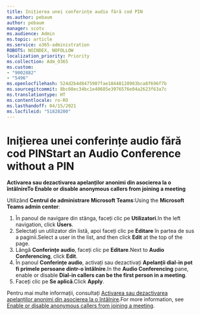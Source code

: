 ```yaml
---
title: Inițierea unei conferințe audio fără cod PIN
ms.author: pebaum
author: pebaum
manager: scotv
ms.audience: Admin
ms.topic: article
ms.service: o365-administration
ROBOTS: NOINDEX, NOFOLLOW
localization_priority: Priority
ms.collection: Adm_O365
ms.custom:
- "9002882"
- "5496"
ms.openlocfilehash: 524d2b4d8475907fae18448120983bca8f696f7b
ms.sourcegitcommit: 8bc60ec34bc1e40685e3976576e04a2623f63a7c
ms.translationtype: HT
ms.contentlocale: ro-RO
ms.lasthandoff: 04/15/2021
ms.locfileid: "51828200"
---
```

# <a name="start-an-audio-conference-without-a-pin"></a><span data-ttu-id="64db9-102">Inițierea unei conferințe audio fără cod PIN</span><span class="sxs-lookup"><span data-stu-id="64db9-102">Start an Audio Conference without a PIN</span></span>

<span data-ttu-id="64db9-103">**Activarea sau dezactivarea apelanților anonimi din asocierea la o întâlnire**</span><span class="sxs-lookup"><span data-stu-id="64db9-103">**To Enable or disable anonymous callers from joining a meeting**</span></span>

<span data-ttu-id="64db9-104">Utilizând **Centrul de administrare Microsoft Teams**:</span><span class="sxs-lookup"><span data-stu-id="64db9-104">Using the **Microsoft Teams admin center**:</span></span>

1. <span data-ttu-id="64db9-105">În panoul de navigare din stânga, faceți clic pe **Utilizatori**.</span><span class="sxs-lookup"><span data-stu-id="64db9-105">In the left navigation, click **Users**.</span></span>
2. <span data-ttu-id="64db9-106">Selectați un utilizator din listă, apoi faceți clic pe **Editare** în partea de sus a paginii.</span><span class="sxs-lookup"><span data-stu-id="64db9-106">Select a user in the list, and then click **Edit** at the top of the page.</span></span>
3. <span data-ttu-id="64db9-107">Lângă **Conferințe audio**, faceți clic pe **Editare**.</span><span class="sxs-lookup"><span data-stu-id="64db9-107">Next to **Audio Conferencing**, click **Edit**.</span></span>
4. <span data-ttu-id="64db9-108">În panoul **Conferințe audio**, activați sau dezactivați **Apelanții dial-in pot fi primele persoane dintr-o întâlnire**.</span><span class="sxs-lookup"><span data-stu-id="64db9-108">In the **Audio Conferencing** pane, enable or disable **Dial-in callers can be the first person in a meeting**.</span></span>
5. <span data-ttu-id="64db9-109">Faceți clic pe **Se aplică**.</span><span class="sxs-lookup"><span data-stu-id="64db9-109">Click **Apply**.</span></span>

<span data-ttu-id="64db9-110">Pentru mai multe informații, consultați [Activarea sau dezactivarea apelanților anonimi din asocierea la o întâlnire](https://docs.microsoft.com/microsoftteams/start-an-audio-conference-over-the-phone-without-a-pin-in-teams).</span><span class="sxs-lookup"><span data-stu-id="64db9-110">For more information, see [Enable or disable anonymous callers from joining a meeting](https://docs.microsoft.com/microsoftteams/start-an-audio-conference-over-the-phone-without-a-pin-in-teams).</span></span>
